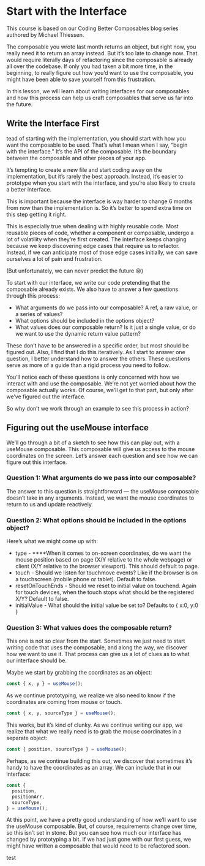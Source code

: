 # Start with the Interface

This course is based on our Coding Better Composables blog series authored by Michael Thiessen.

The composable you wrote last month returns an object, but right now, you really need it to return an array instead. But it’s too late to change now. That would require literally days of refactoring since the composable is already all over the codebase. If only you had taken a bit more time, in the beginning, to really figure out how you’d want to use the composable, you might have been able to save yourself from this frustration.

In this lesson, we will learn about writing interfaces for our composables and how this process can help us craft composables that serve us far into the future.

## Write the Interface First

tead of starting with the implementation, you should start with how you want the composable to be used. That’s what I mean when I say, “begin with the interface.” It’s the API of the composable. It’s the boundary between the composable and other pieces of your app.

It’s tempting to create a new file and start coding away on the implementation, but it’s rarely the best approach. Instead, it’s easier to prototype when you start with the interface, and you’re also likely to create a better interface.

This is important because the interface is way harder to change 6 months from now than the implementation is. So it’s better to spend extra time on this step getting it right.

This is especially true when dealing with highly reusable code. Most reusable pieces of code, whether a component or composable, undergo a lot of volatility when they’re first created. The interface keeps changing because we keep discovering edge cases that require us to refactor. Instead, if we can anticipate most of those edge cases initially, we can save ourselves a lot of pain and frustration.

(But unfortunately, we can never predict the future 😢)

To start with our interface, we write our code pretending that the composable already exists. We also have to answer a few questions through this process:

- What arguments do we pass into our composable? A ref, a raw value, or a series of values?
- What options should be included in the options object?
- What values does our composable return? Is it just a single value, or do we want to use the dynamic return value pattern?

These don’t have to be answered in a specific order, but most should be figured out. Also, I find that I do this iteratively. As I start to answer one question, I better understand how to answer the others. These questions serve as more of a guide than a rigid process you need to follow.

You’ll notice each of these questions is only concerned with how we interact with and use the composable. We’re not yet worried about how the composable actually works. Of course, we’ll get to that part, but only after we’ve figured out the interface.

So why don’t we work through an example to see this process in action?

## Figuring out the useMouse interface

We’ll go through a bit of a sketch to see how this can play out, with a useMouse composable. This composable will give us access to the mouse coordinates on the screen. Let’s answer each question and see how we can figure out this interface.

### Question 1: What arguments do we pass into our composable?

The answer to this question is straightforward — the useMouse composable doesn’t take in any arguments. Instead, we want the mouse coordinates to return to us and update reactively.

### Question 2: What options should be included in the options object?

Here’s what we might come up with:

- type - ****When it comes to on-screen coordinates, do we want the mouse position based on page (X/Y relative to the whole webpage) or client (X/Y relative to the browser viewport). This should default to page.
- touch - Should we listen for touchmove events? Like if the browser is on a touchscreen (mobile phone or tablet). Default to false.
- resetOnTouchEnds - Should we reset to initial value on touchend. Again for touch devices, when the touch stops what should be the registered X/Y? Default to false.
- initialValue - What should the initial value be set to? Defaults to { x:0, y:0 }

### Question 3: What values does the composable return?

This one is not so clear from the start. Sometimes we just need to start writing code that uses the composable, and along the way, we discover how we want to use it. That process can give us a lot of clues as to what our interface should be.

Maybe we start by grabbing the coordinates as an object:

```javaScript
const { x, y } = useMouse();
```

As we continue prototyping, we realize we also need to know if the coordinates are coming from mouse or touch.

```javaScript
const { x, y, sourceType } = useMouse();
```

This works, but it’s kind of clunky. As we continue writing our app, we realize that what we really need is to grab the mouse coordinates in a separate object:

```javaScript
const { position, sourceType } = useMouse();
```

Perhaps, as we continue building this out, we discover that sometimes it’s handy to have the coordinates as an array. We can include that in our interface:

```javaScript
const {
  position,
  positionArr,
  sourceType,
} = useMouse();

```

At this point, we have a pretty good understanding of how we’ll want to use the useMouse composable. But, of course, requirements change over time, so this isn’t set in stone. But you can see how much our interface has changed by prototyping a bit. If we had just gone with our first guess, we might have written a composable that would need to be refactored soon.

test